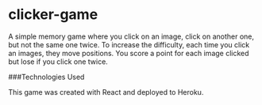 

# clicker-game

A simple memory game where you click on an image, click on another one, but not the same one twice. To increase the difficulty, each time you click an images, they move positions. You score a point for each image clicked but lose if you click one twice.

###Technologies Used

This game was created with React and deployed to Heroku.

